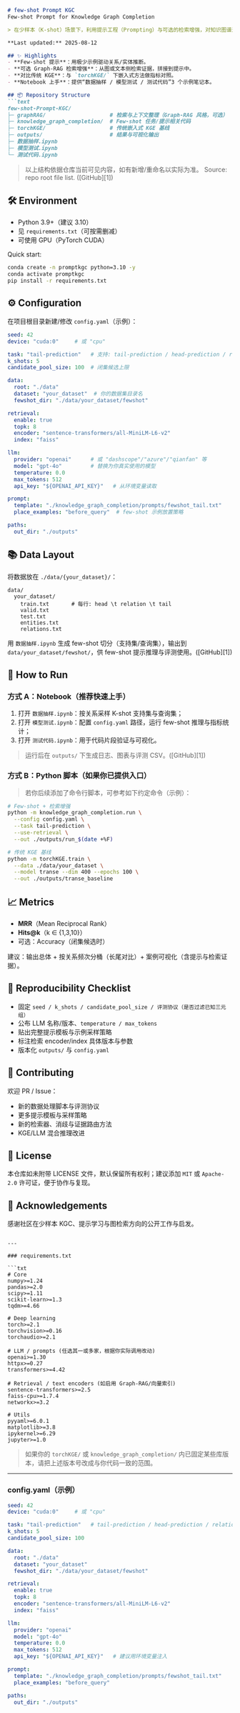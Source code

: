 ```markdown
# few-shot Prompt KGC
Few-shot Prompt for Knowledge Graph Completion

> 在少样本（K-shot）场景下，利用提示工程（Prompting）与可选的检索增强，对知识图谱进行缺失三元组补全与推理。

**Last updated:** 2025-08-12

## ✨ Highlights
- **Few-shot 提示**：用极少示例驱动关系/实体推断。
- **可选 Graph-RAG 检索增强**：从图或文本侧检索证据，拼接到提示中。
- **对比传统 KGE**：与 `torchKGE/` 下嵌入式方法做指标对照。
- **Notebook 上手**：提供“数据抽样 / 模型测试 / 测试代码”3 个示例笔记本。

## 📦 Repository Structure
```text
few-shot-Prompt-KGC/
├─ graphRAG/                    # 检索与上下文整理（Graph-RAG 风格，可选）
├─ knowledge_graph_completion/  # Few-shot 任务/提示相关代码
├─ torchKGE/                    # 传统嵌入式 KGE 基线
├─ outputs/                     # 结果与可视化输出
├─ 数据抽样.ipynb
├─ 模型测试.ipynb
└─ 测试代码.ipynb
````

> 以上结构依据仓库当前可见内容，如有新增/重命名以实际为准。
> Source: repo root file list. ([GitHub][1])

## 🛠 Environment

* Python 3.9+（建议 3.10）
* 见 `requirements.txt`（可按需删减）
* 可使用 GPU（PyTorch CUDA）

Quick start:

```bash
conda create -n promptkgc python=3.10 -y
conda activate promptkgc
pip install -r requirements.txt
```

## ⚙️ Configuration

在项目根目录新建/修改 `config.yaml`（示例）：

```yaml
seed: 42
device: "cuda:0"     # 或 "cpu"

task: "tail-prediction"   # 支持: tail-prediction / head-prediction / relation-prediction
k_shots: 5
candidate_pool_size: 100  # 闭集候选上限

data:
  root: "./data"
  dataset: "your_dataset"  # 你的数据集目录名
  fewshot_dir: "./data/your_dataset/fewshot"

retrieval:
  enable: true
  topk: 8
  encoder: "sentence-transformers/all-MiniLM-L6-v2"
  index: "faiss"

llm:
  provider: "openai"      # 或 "dashscope"/"azure"/"qianfan" 等
  model: "gpt-4o"         # 替换为你真实使用的模型
  temperature: 0.0
  max_tokens: 512
  api_key: "${OPENAI_API_KEY}"   # 从环境变量读取

prompt:
  template: "./knowledge_graph_completion/prompts/fewshot_tail.txt"
  place_examples: "before_query"  # few-shot 示例放置策略

paths:
  out_dir: "./outputs"
```

## 📚 Data Layout

将数据放在 `./data/{your_dataset}/`：

```
data/
  your_dataset/
    train.txt       # 每行: head \t relation \t tail
    valid.txt
    test.txt
    entities.txt
    relations.txt
```

用 `数据抽样.ipynb` 生成 few-shot 切分（支持集/查询集），输出到 `data/your_dataset/fewshot/`，供 few-shot 提示推理与评测使用。([GitHub][1])

## 🚀 How to Run

### 方式 A：Notebook（推荐快速上手）

1. 打开 `数据抽样.ipynb`：按关系采样 K-shot 支持集与查询集；
2. 打开 `模型测试.ipynb`：配置 `config.yaml` 路径，运行 few-shot 推理与指标统计；
3. 打开 `测试代码.ipynb`：用于代码片段验证与可视化。

> 运行后在 `outputs/` 下生成日志、图表与评测 CSV。([GitHub][1])

### 方式 B：Python 脚本（如果你已提供入口）

> 若你后续添加了命令行脚本，可参考如下约定命令（示例）：

```bash
# Few-shot + 检索增强
python -m knowledge_graph_completion.run \
  --config config.yaml \
  --task tail-prediction \
  --use-retrieval \
  --out ./outputs/run_$(date +%F)

# 传统 KGE 基线
python -m torchKGE.train \
  --data ./data/your_dataset \
  --model transe --dim 400 --epochs 100 \
  --out ./outputs/transe_baseline
```

## 📈 Metrics

* **MRR**（Mean Reciprocal Rank）
* **Hits\@k**（k ∈ {1,3,10}）
* 可选：Accuracy（闭集候选时）

建议：输出总体 + 按关系频次分桶（长尾对比）+ 案例可视化（含提示与检索证据）。

## 🔁 Reproducibility Checklist

* 固定 `seed / k_shots / candidate_pool_size / 评测协议（是否过滤已知三元组）`
* 公布 LLM 名称/版本、`temperature / max_tokens`
* 贴出完整提示模板与示例采样策略
* 标注检索 encoder/index 具体版本与参数
* 版本化 `outputs/` 与 `config.yaml`

## 🤝 Contributing

欢迎 PR / Issue：

* 新的数据处理脚本与评测协议
* 更多提示模板与采样策略
* 新的检索器、消歧与证据路由方法
* KGE/LLM 混合推理改进

## 📄 License

本仓库如未附带 LICENSE 文件，默认保留所有权利；建议添加 `MIT` 或 `Apache-2.0` 许可证，便于协作与复现。

## 🙏 Acknowledgements

感谢社区在少样本 KGC、提示学习与图检索方向的公开工作与启发。

````

---

### requirements.txt

```txt
# Core
numpy>=1.24
pandas>=2.0
scipy>=1.11
scikit-learn>=1.3
tqdm>=4.66

# Deep learning
torch>=2.1
torchvision>=0.16
torchaudio>=2.1

# LLM / prompts (任选其一或多家，根据你实际调用改动)
openai>=1.30
httpx>=0.27
transformers>=4.42

# Retrieval / text encoders (如启用 Graph-RAG/向量索引)
sentence-transformers>=2.5
faiss-cpu>=1.7.4
networkx>=3.2

# Utils
pyyaml>=6.0.1
matplotlib>=3.8
ipykernel>=6.29
jupyter>=1.0
````

> 如果你的 `torchKGE/` 或 `knowledge_graph_completion/` 内已固定某些库版本，请把上述版本号改成与你代码一致的范围。

---

### config.yaml（示例）

```yaml
seed: 42
device: "cuda:0"     # 或 "cpu"

task: "tail-prediction"   # tail-prediction / head-prediction / relation-prediction
k_shots: 5
candidate_pool_size: 100

data:
  root: "./data"
  dataset: "your_dataset"
  fewshot_dir: "./data/your_dataset/fewshot"

retrieval:
  enable: true
  topk: 8
  encoder: "sentence-transformers/all-MiniLM-L6-v2"
  index: "faiss"

llm:
  provider: "openai"
  model: "gpt-4o"
  temperature: 0.0
  max_tokens: 512
  api_key: "${OPENAI_API_KEY}"   # 建议用环境变量注入

prompt:
  template: "./knowledge_graph_completion/prompts/fewshot_tail.txt"
  place_examples: "before_query"

paths:
  out_dir: "./outputs"
```
